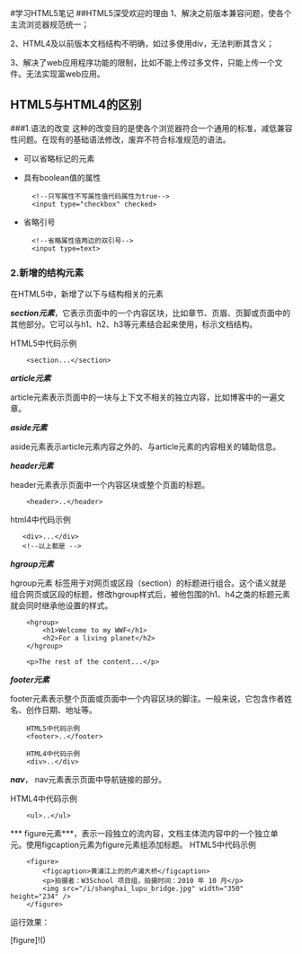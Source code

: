 #学习HTML5笔记
##HTML5深受欢迎的理由
1、解决之前版本兼容问题，使各个主流浏览器规范统一；

2、HTML4及以前版本文档结构不明确，如过多使用div，无法判断其含义；

3、解决了web应用程序功能的限制，比如不能上传过多文件，只能上传一个文件。无法实现富web应用。

## HTML5与HTML4的区别
###1.语法的改变
这种的改变目的是使各个浏览器符合一个通用的标准，减低兼容性问题。在现有的基础语法修改，废弃不符合标准规范的语法。
* 可以省略标记的元素
* 具有boolean值的属性

        <!--只写属性不写属性值代码属性为true-->
        <input type="checkbox" checked>

* 省略引号

        <!--省略属性值两边的双引号-->
        <input type=text>

### 2.新增的结构元素
在HTML5中，新增了以下与结构相关的元素

***section元素***，它表示页面中的一个内容区块，比如章节、页眉、页脚或页面中的其他部分。它可以与h1、h2、h3等元素结合起来使用，标示文档结构。

HTML5中代码示例

        <section...</section>
        
    
***article元素***

article元素表示页面中的一块与上下文不相关的独立内容，比如博客中的一遍文章。

***aside元素***

aside元素表示article元素内容之外的、与article元素的内容相关的辅助信息。

***header元素***

header元素表示页面中一个内容区块或整个页面的标题。

        <header>..</header>
        
html4中代码示例

       <div>...</div>
       <!--以上都是 -->
       

***hgroup元素***

hgroup元素 标签用于对网页或区段（section）的标题进行组合。这个语义就是组合网页或区段的标题，修改hgroup样式后，被他包围的h1、h4之类的标题元素就会同时继承他设置的样式。

        <hgroup>
            <h1>Welcome to my WWF</h1>
            <h2>For a living planet</h2>
        </hgroup>

        <p>The rest of the content...</p>

***footer元素***

footer元素表示整个页面或页面中一个内容区块的脚注。一般来说，它包含作者姓名、创作日期、地址等。

        HTML5中代码示例
        <footer>..</footer>

        HTML4中代码示例
        <div>..</div>
        
***nav***，
nav元素表示页面中导航链接的部分。

HTML4中代码示例

        <ul>..</ul>
        
*** figure元素***，表示一段独立的流内容，文档主体流内容中的一个独立单元。使用figcaption元素为figure元素组添加标题。
HTML5中代码示例

        <figure>
            <figcaption>黄浦江上的的卢浦大桥</figcaption>
            <p>拍摄者：W3School 项目组，拍摄时间：2010 年 10 月</p>
            <img src="/i/shanghai_lupu_bridge.jpg" width="350" height="234" />
        </figure>
        
运行效果：

[figure]!()

